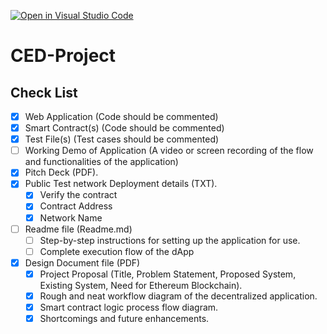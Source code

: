 [![Open in Visual Studio Code](https://classroom.github.com/assets/open-in-vscode-718a45dd9cf7e7f842a935f5ebbe5719a5e09af4491e668f4dbf3b35d5cca122.svg)](https://classroom.github.com/online_ide?assignment_repo_id=10790591&assignment_repo_type=AssignmentRepo)
# CED-Project

## Check List

- [x] Web Application (Code should be commented)  
- [x] Smart Contract(s) (Code should be commented)  
- [x] Test File(s) (Test cases should be commented)  
- [ ] Working Demo of Application (A video or screen recording of the flow and functionalities of the application)  
- [x] Pitch Deck (PDF).  
- [x] Public Test network Deployment details (TXT).  
  - [x] Verify the contract  
  - [x] Contract Address  
  - [x] Network Name  
- [ ] Readme file (Readme.md)  
  - [ ] Step-by-step instructions for setting up the application for use.  
  - [ ] Complete execution flow of the dApp  
- [x] Design Document file (PDF)  
  - [x] Project Proposal (Title, Problem Statement, Proposed System, Existing System, Need for Ethereum Blockchain).  
  - [x] Rough and neat workflow diagram of the decentralized application.  
  - [x] Smart contract logic process flow diagram.  
  - [x] Shortcomings and future enhancements.  
